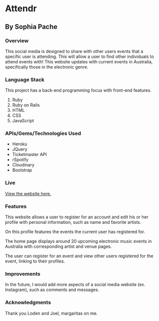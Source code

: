 # Attendr

## By Sophia Pache

### Overview
This social media is designed to share with other users events that a specific user is attending. This will allow a user to find other individuals to attend events with! This website updates with current events in Australia, specifically those in the electronic genre. 

### Language Stack
This project has a back-end programming focus with front-end features.
1. Ruby
2. Ruby on Rails
3. HTML
4. CSS
5. JavaScript

### APIs/Gems/Technologies Used
* Heroku
* JQuery
* Ticketmaster API
* rSpotify
* Cloudinary
* Bootstrap

### Live
[View the website here.](https://attendr-app.herokuapp.com)

### Features
This website allows a user to register for an account and edit his or her profile with personal information, such as name and favorite artists.

On this profile features the events the current user has registered for.

The home page displays around 20 upcoming electronic music events in Australia with corresponding artist and venue pages. 

The user can register for an event and view other users registered for the event, linking to their profiles.

### Improvements
In the future, I would add more aspects of a social media website (ex. Instagram), such as comments and messages.

### Acknowledgments
Thank you Loden and Joel, margaritas on me.
